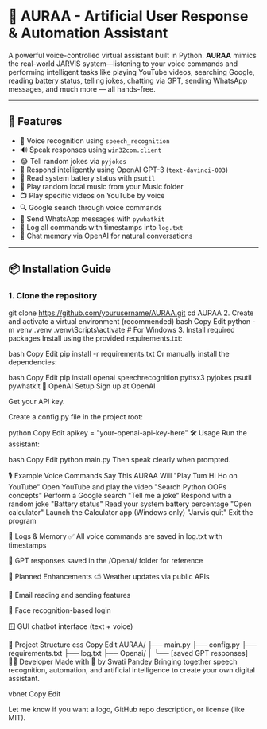 # 🤖 AURAA - Artificial User Response & Automation Assistant

A powerful voice-controlled virtual assistant built in Python. **AURAA** mimics the real-world JARVIS system—listening to your voice commands and performing intelligent tasks like playing YouTube videos, searching Google, reading battery status, telling jokes, chatting via GPT, sending WhatsApp messages, and much more — all hands-free.

---

## 🚀 Features

- 🎤 Voice recognition using `speech_recognition`
- 🔊 Speak responses using `win32com.client`
- 😂 Tell random jokes via `pyjokes`
- 🧠 Respond intelligently using OpenAI GPT-3 (`text-davinci-003`)
- 🔋 Read system battery status with `psutil`
- 🎵 Play random local music from your Music folder
- 📺 Play specific videos on YouTube by voice
- 🔍 Google search through voice commands
- 📲 Send WhatsApp messages with `pywhatkit`
- 🧾 Log all commands with timestamps into `log.txt`
- 🤖 Chat memory via OpenAI for natural conversations

---

## 📦 Installation Guide

### 1. Clone the repository
git clone https://github.com/yourusername/AURAA.git
cd AURAA
2. Create and activate a virtual environment (recommended)
bash
Copy
Edit
python -m venv .venv
.venv\Scripts\activate   # For Windows
3. Install required packages
Install using the provided requirements.txt:

bash
Copy
Edit
pip install -r requirements.txt
Or manually install the dependencies:

bash
Copy
Edit
pip install openai speechrecognition pyttsx3 pyjokes psutil pywhatkit
🔐 OpenAI Setup
Sign up at OpenAI

Get your API key.

Create a config.py file in the project root:

python
Copy
Edit
apikey = "your-openai-api-key-here"
🛠 Usage
Run the assistant:

bash
Copy
Edit
python main.py
Then speak clearly when prompted.

🎙 Example Voice Commands
Say This	AURAA Will
"Play Tum Hi Ho on YouTube"	Open YouTube and play the video
"Search Python OOPs concepts"	Perform a Google search
"Tell me a joke"	Respond with a random joke
"Battery status"	Read your system battery percentage
"Open calculator"	Launch the Calculator app (Windows only)
"Jarvis quit"	Exit the program

🧾 Logs & Memory
✅ All voice commands are saved in log.txt with timestamps

🧠 GPT responses saved in the /Openai/ folder for reference

🧠 Planned Enhancements
⛅ Weather updates via public APIs

📧 Email reading and sending features

👤 Face recognition-based login

🪟 GUI chatbot interface (text + voice)

📁 Project Structure
css
Copy
Edit
AURAA/
├── main.py
├── config.py
├── requirements.txt
├── log.txt
├── Openai/
│   └── [saved GPT responses]
👩‍💻 Developer
Made with 💙 by Swati Pandey
Bringing together speech recognition, automation, and artificial intelligence to create your own digital assistant.

vbnet
Copy
Edit

Let me know if you want a logo, GitHub repo description, or license (like MIT).
